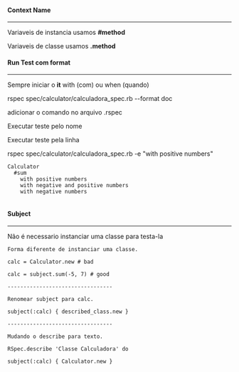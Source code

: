 #### Context Name

---

Variaveis de instancia usamos <b><i styles="color:red;">#</i>method</b>

Variaveis de classe usamos <b>.method</b>


#### Run Test com format

---

Sempre iniciar o <b>it</b>  with (com) ou when (quando) 

rspec spec/calculator/calculadora_spec.rb --format doc 

adicionar o comando no arquivo .rspec

Executar teste pelo nome

Executar teste pela linha

rspec spec/calculator/calculadora_spec.rb -e "with positive numbers"




````
Calculator
  #sum
    with positive numbers
    with negative and positive numbers
    with negative numbers
    
````

#### Subject

---

Não é necessario instanciar uma classe para testa-la 

````
Forma diferente de instanciar uma classe.

calc = Calculator.new # bad

calc = subject.sum(-5, 7) # good

---------------------------------

Renomear subject para calc.

subject(:calc) { described_class.new }

---------------------------------

Mudando o describe para texto.

RSpec.describe 'Classe Calculadora' do

subject(:calc) { Calculator.new }

````
